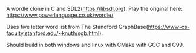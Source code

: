 A wordle clone in C and SDL2(https://libsdl.org). Play the original here: https://www.powerlanguage.co.uk/wordle/

Uses five letter word list from The Standford GraphBase(https://www-cs-faculty.stanford.edu/~knuth/sgb.html).

Should build in both windows and linux with CMake with GCC and C99.
